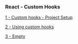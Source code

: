 ### React - Custom Hooks

[1 - Custom hooks - Project Setup ](../../tree/2a1aef05fdfe5cfdedce1eaaee26c13188114fa1/)

[2 - Using custom hooks ](../../tree/fd4a27b23af66a1495440f58196de9f31b3f2301/)

[3 - Empty ](../../tree//)
